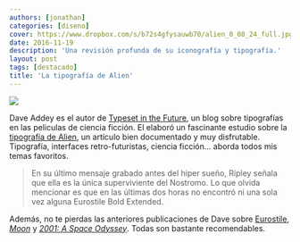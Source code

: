 ```yaml
---
authors: [jonathan]
categories: [diseno]
cover: https://www.dropbox.com/s/b72s4gfysauwb70/alien_0_08_24_full.jpg?raw=1
date: 2016-11-19
description: 'Una revisión profunda de su iconografía y tipografía.'
layout: post
tags: [destacado]
title: 'La tipografía de Alien'
---
```


<img src="https://www.dropbox.com/s/b72s4gfysauwb70/alien_0_08_24_full.jpg?raw=1">

Dave Addey es el autor de [Typeset in the Future][typeset-in-the-future], un blog sobre tipografías en las peliculas de ciencia ficción. El elaboró un fascinante estudio sobre la [tipografía de Alien][tipografia-de-alien], un artículo bien documentado y muy disfrutable.<!--more--> Tipografía, interfaces retro-futuristas, ciencia ficción... aborda todos mis temas favoritos.

> En su último mensaje grabado antes del hiper sueño, Ripley señala que ella es la única superviviente del Nostromo. Lo que olvida mencionar es que en las últimas dos horas no encontró ni una sola vez alguna Eurostile Bold Extended.

Además, no te pierdas las anteriores publicaciones de Dave sobre [Eurostile][eurostile], *[Moon][moon]* y [*2001: A Space Odyssey*][2001-a-space-odyssey]. Todas son bastante recomendables.

[typeset-in-the-future]: https://typesetinthefuture.com/
[tipografia-de-alien]: https://typesetinthefuture.com/2014/12/01/alien/
[eurostile]: https://typesetinthefuture.com/2014/11/29/fontspots-eurostile/
[moon]: https://typesetinthefuture.com/2014/02/11/moon/
[2001-a-space-odyssey]: https://typesetinthefuture.com/2014/01/31/2001-a-space-odyssey/
